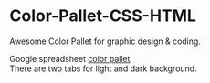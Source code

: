 # Color-Pallet-CSS-HTML
Awesome Color Pallet for graphic design &amp; coding.

Google spreadsheet <a href="https://docs.google.com/spreadsheets/d/1L33gScO2r9OQrWPZgYWARuAQW3EZ9h1mYSiKUrtQGRo/edit?usp=sharing">color pallet</a> <br>
There are two tabs for light and dark background.









